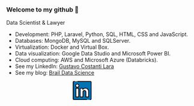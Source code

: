 ### Welcome to my github 👋

Data Scientist & Lawyer<br>

- Development: PHP, Laravel, Python, SQL, HTML, CSS and JavaScript.
- Databases: MongoDB, MySQL and SQLServer.
- Virtualization: Docker and Virtual Box.
- Data visualization: Google Data Studio and Microsoft Power BI.
- Cloud computing: AWS and Microsoft Azure (Databricks).
- See my LinkedIn: [Gustavo Costanti Lara](https://www.linkedin.com/in/guticostanti)
- See my blog: [Brail Data Science](https://brasildatascience.com)

<div align="center" >

<div style="align-self: center;align-items: center; display: flex; justify-content: space-between; width: 150px;" >
  <a href="https://www.linkedin.com/in/guticostanti">
    <img src="https://github.com/guticostanti/guticostanti/blob/master/github/linkedin.png" alt="linkedin" height="50">
  </a>
</div>
</div>